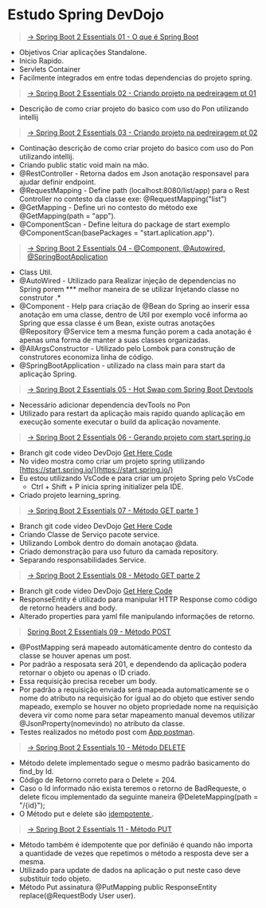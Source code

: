 # Estudo Spring DevDojo

> [-> Spring Boot 2 Essentials 01 - O que é Spring Boot](https://youtu.be/aspWYs8lp48https:/)

* Objetivos Criar aplicações Standalone.
* Inicio Rapido.
* Servlets Container
* Facilmente integrados em entre todas dependencias do projeto spring.

> [-> Spring Boot 2 Essentials 02 - Criando projeto na pedreiragem pt 01](https://youtu.be/w8I7jWfUFLghttps:/)

* Descrição de como criar projeto do basico com uso do Pon utilizando intellij

> [-> Spring Boot 2 Essentials 03 - Criando projeto na pedreiragem pt 02](https://youtu.be/szrqiHLbUq0https:/)

* Continação descrição de como criar projeto do basico com uso do Pon utilizando intellij.
* Criando public static void main na mão.
* @RestController - Retorna dados em Json anotação responsavel para ajudar definir endpoint.
* @RequestMapping - Define path (localhost:8080/list/app) para o Rest Controller  no contesto da classe exe: @RequestMapping("list")
* @GetMapping - Define uri no contesto do método exe @GetMapping(path = "app").
* @ComponentScan - Define leitura do package de start exemplo @ComponentScan(basePackages = "start.aplication.app").

> [-> Spring Boot 2 Essentials 04 - @Component, @Autowired, @SpringBootApplication](https://www.youtube.com/watch?v=4sndRmKpMYI&list=PL62G310vn6nFBIxp6ZwGnm8xMcGE3VA5H&index=5)

* Class Util.
* @AutoWired - Utilizado para Realizar injeção de dependencias no Spring porem *** melhor maneira de se utilizar Injetando classe no construtor *.**
* @Component - Help para criação de @Bean do Spring ao inserir essa anotação em uma classe, dentro de Util por exemplo você informa ao Spring que essa classe é um Bean, existe outras anotações @Repository @Service tem a mesma função porem a cada anotação é apenas uma forma de manter a suas classes organizadas.
* @AllArgsConstructor - Utilizado pelo Lombok para construção de construtores economiza linha de código.
* @SpringBootApplication - utilizado na class main para start da aplicação Spring.

> [-> Spring Boot 2 Essentials 05 - Hot Swap com Spring Boot Devtools](https://www.youtube.com/watch?v=8W8t2yh8CD4&list=PL62G310vn6nFBIxp6ZwGnm8xMcGE3VA5H&index=6)

* Necessário adicionar dependencia devTools no Pon
* Utilizado para restart da aplicação mais rapido quando aplicação em execução somente executar o build da aplicação novamente.

> [-> Spring Boot 2 Essentials 06 - Gerando projeto com start.spring.io](https://www.youtube.com/watch?v=sZGw-evH0OE&list=PL62G310vn6nFBIxp6ZwGnm8xMcGE3VA5H&index=7)

* Branch git code video DevDojo [Get Here Code](https://github.com/devdojobr/springboot2-essentials/tree/video06)
* No video mostra como criar um projeto spring utilizando [https://start.spring.io/](https://start.spring.io/)
* Eu estou utilizando VsCode e para criar um projeto Spring pelo VsCode
  * Ctrl + Shift + P inicia spring initializer pela IDE.
* Criado projeto learning_spring.

> [-> Spring Boot 2 Essentials 07 - Método GET parte 1](https://www.youtube.com/watch?v=ChstGsjYly0&list=PL62G310vn6nFBIxp6ZwGnm8xMcGE3VA5H&index=8)

* Branch git code video DevDojo [Get Here Code](https://github.com/devdojobr/springboot2-essentials/tree/video07)
* Criando Classe de Serviço pacote service.
* Utilizando Lombok dentro do domain anotaçao @data.
* Criado demonstração para uso futuro da camada repository.
* Separando responsabilidades Service.

> [-> Spring Boot 2 Essentials 08 - Método GET parte 2](https://youtu.be/6ykxjpFrnJE)

* Branch git code video DevDojo [Get Here Code](https://github.com/devdojobr/springboot2-essentials/tree/video08)
* ResponseEntity é utilizado para manipular HTTP Response como código de retorno headers and body.
* Alterado properties para yaml file manipulando informações de retorno.

> [Spring Boot 2 Essentials 09 - Método POST](https://youtu.be/Mqw16-koH-8)

* @PostMapping será mapeado automáticamente dentro do contesto da classe se houver apenas um post.
* Por padrão a resposata será 201, e dependendo da aplicação podera retornar o objeto ou apenas o ID criado.
* Essa requisição precisa receber um body.
* Por padrão a requisição enviada será mapeada automaticamente se o nome do atributo na requisição for igual ao do objeto que estiver sendo mapeado, exemplo se houver no objeto propriedade nome na requisição devera vir como nome para setar mapeamento manual devemos utilizar @JsonProperty(nomevindo) no atributo da classe.
* Testes realizados no método post com [App postman](https://www.postman.com/).

> [ -> Spring Boot 2 Essentials 10 - Método DELETE
](https://youtu.be/yHHV_sr_gsI)
* Método delete implementado segue o mesmo padrão basicamento do find_by Id.
* Código de Retorno correto para o Delete = 204.
* Caso o Id informado não exista teremos o retorno de BadRequeste, o delete ficou implementado da seguinte maneira  @DeleteMapping(path = "/{id}");
* O Método put e delete são [idempotente ](https://www.infoq.com/br/news/2013/05/idempotent/).

> [-> Spring Boot 2 Essentials 11 - Método PUT
](https://youtu.be/aJ43SfY8QKs)
* Método também é idempotente que por definião é quando não importa a quantidade de vezes que repetimos o método a resposta deve ser a mesma.
* Utilizado para update de dados na aplicação o put neste caso deve substituir todo objeto.
* Método Put assinatura  @PutMapping public ResponseEntity<Void> replace(@RequestBody User user).



